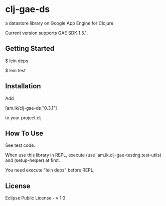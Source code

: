 # clj-gae-ds #

a datastore library on Google App Engine for Clojure

Current version supports GAE SDK 1.5.1.

## Getting Started ##

$ lein deps

$ lein test

## Installation ##

Add

[am.ik/clj-gae-ds "0.3.1"]

to your project.clj



## How To Use ##

See test code.

When use this library in REPL, execute (use 'am.ik.clj-gae-testing.test-utils) and (setup-helper) at first.

You need execute "lein deps" before REPL.

## License ##

Eclipse Public License - v 1.0
